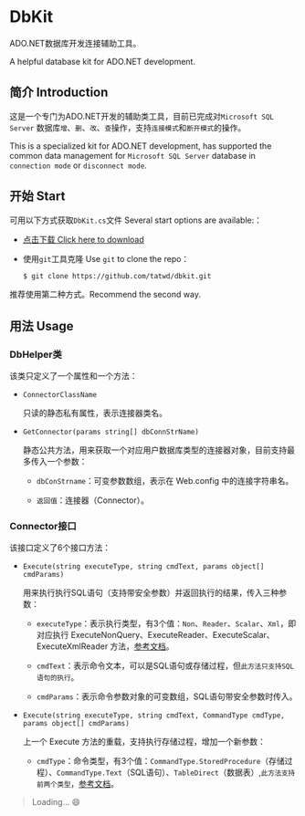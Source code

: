 # DbKit

ADO.NET数据库开发连接辅助工具。

A helpful database kit for ADO.NET development.

## 简介 Introduction

这是一个专门为ADO.NET开发的辅助类工具，目前已完成对`Microsoft SQL Server` 数据库`增`、`删`、`改`、`查`操作，支持`连接模式`和`断开模式`的操作。

This is a specialized kit for ADO.NET development, has supported the common data management for `Microsoft SQL Server` database in `connection mode` or `disconnect mode`.

## 开始 Start

可用以下方式获取`DbKit.cs`文件 Several start options are available:：

- [点击下载 Click here to download](https://codeload.github.com/tatwd/dbkit/zip/v2-dev)

- 使用`git`工具克隆 Use `git` to clone the repo：
  
  ``` bash
  $ git clone https://github.com/tatwd/dbkit.git 
  ```
推荐使用第二种方式。Recommend the second way.

## 用法 Usage

### DbHelper类

该类只定义了一个属性和一个方法：

- `ConnectorClassName`
  
  只读的静态私有属性，表示连接器类名。

- `GetConnector(params string[] dbConnStrName)`
  
  静态公共方法，用来获取一个对应用户数据库类型的连接器对象，目前支持最多传入一个参数：

  - `dbConStrname`：可变参数数组，表示在 Web.config 中的连接字符串名。

  - `返回值`：连接器（Connector）。
  
### Connector接口

该接口定义了6个接口方法：

- `Execute(string executeType, string cmdText, params object[] cmdParams)`
  
  用来执行执行SQL语句（支持带安全参数）并返回执行的结果，传入三种参数：

  - `executeType`：表示执行类型，有3个值：`Non`、`Reader`、`Scalar`、`Xml`，即对应执行 ExecuteNonQuery、ExecuteReader、ExecuteScalar、ExecuteXmlReader 方法，[参考文档](https://msdn.microsoft.com/zh-cn/library/system.data.sqlclient.sqlcommand.aspx)。

  - `cmdText`：表示命令文本，可以是SQL语句或存储过程，但`此方法只支持SQL语句的执行`。

  - `cmdParams`：表示命令参数对象的可变数组，SQL语句带安全参数时传入。

- `Execute(string executeType, string cmdText, CommandType cmdType, params object[] cmdParams)`

  上一个 Execute 方法的重载，支持执行存储过程，增加一个新参数：

  - `cmdType`：命令类型，有3个值：`CommandType.StoredProcedure`（存储过程）、`CommandType.Text`（SQL语句）、`TableDirect`（数据表）,`此方法支持前两个类型`，[参考文档](https://msdn.microsoft.com/zh-cn/library/system.data.commandtype(VS.80).aspx)。

 > Loading... :smile: